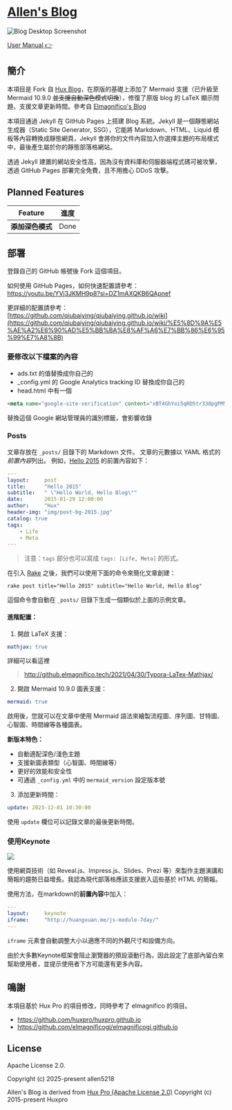 # [Allen's Blog](https://blog.allenspace.de/)

![Blog Desktop Screenshot](http://huangxuan.me/img/blog-desktop.jpg)

[User Manual 👉](_doc/Manual.md)

## 簡介

本項目是 Fork 自 [Hux Blog](https://huangxuan.me)，在原版的基礎上添加了 Mermaid 支援（已升級至 Mermaid 10.9.0 ~~並支援自動深色模式切換~~），修復了原版 blog 的 LaTeX 顯示問題，支援文章更新時間。參考自 [Elmagnifico's Blog](https://github.com/elmagnificogi/elmagnificogi.github.io)

本項目通過 Jekyll 在 GitHub Pages 上搭建 Blog 系統。Jekyll 是一個靜態網站生成器（Static Site Generator, SSG），它能將 Markdown、HTML、Liquid 模板等內容轉換成靜態網頁，Jekyll 會將你的文件內容加入你選擇主題的布局樣式中，最後產生屬於你的靜態部落格網站。

透過 Jekyll 建置的網站安全性高，因為沒有資料庫和伺服器端程式碼可被攻擊，透過 GitHub Pages 部署完全免費，且不用擔心 DDoS 攻擊。

## Planned Features

| **Feature**                      | 進度     |
| -------------------------------- | -------- |
| **~~添加深色模式~~**                 | Done   |


## 部署

登錄自己的 GitHub 帳號後 Fork 這個項目。

如何使用 GitHub Pages，如何快速配置請參考：https://youtu.be/YVj3JKMH9p8?si=DZ1mAXQKB6QApnef

更詳細的配置請參考： [https://github.com/qiubaiying/qiubaiying.github.io/wiki](https://github.com/qiubaiying/qiubaiying.github.io/wiki/%E5%8D%9A%E5%AE%A2%E6%90%AD%E5%BB%BA%E8%AF%A6%E7%BB%86%E6%95%99%E7%A8%8B)

### 要修改以下檔案的內容

- ads.txt 的值替換成你自己的
- _config.yml 的 Google Analytics tracking ID 替換成你自己的
- head.html 中有一個

```html
<meta name="google-site-verification" content="xBT4GhYoi5qRD5tr338pgPM5OWHHIDR6mNg1a3euekI" />
```

替換這個 Google 網站管理員的識別標籤，會影響收錄

### Posts

文章存放在 `_posts/` 目錄下的 Markdown 文件。
文章的元數據以 YAML 格式的*前置內容*列出。
例如，[Hello 2015](https://huangxuan.me/2015/01/29/hello-2015/) 的前置內容如下：

```yml
---
layout:     post
title:      "Hello 2015"
subtitle:   " \"Hello World, Hello Blog\""
date:       2015-01-29 12:00:00
author:     "Hux"
header-img: "img/post-bg-2015.jpg"
catalog: true
tags:
    - Life
    - Meta
---
```

> 注意：`tags` 部分也可以寫成 `tags: [Life, Meta]` 的形式。

在引入 [Rake](https://github.com/ruby/rake) 之後，我們可以使用下面的命令來簡化文章創建：

```
rake post title="Hello 2015" subtitle="Hello World, Hello Blog"
```

這個命令會自動在 `_posts/` 目錄下生成一個類似於上面的示例文章。

#### 進階配置：

1. 開啟 LaTeX 支援：

```yml
mathjax: true
```
詳細可以看這裡 
> http://github.elmagnifico.tech/2021/04/30/Typora-LaTex-Mathjax/

2. 開啟 Mermaid 10.9.0 圖表支援：

```yml
mermaid: true
```

啟用後，您就可以在文章中使用 Mermaid 語法來繪製流程圖、序列圖、甘特圖、心智圖、時間線等各種圖表。

**新版本特色：**
- 自動適配深色/淺色主題
- 支援新圖表類型（心智圖、時間線等）
- 更好的效能和安全性
- 可通過 `_config.yml` 中的 `mermaid_version` 設定版本號

3. 添加更新時間：

```yml
update: 2023-12-01 10:30:00
```

使用 `update` 欄位可以記錄文章的最後更新時間。

### 使用Keynote

![](http://huangxuan.me/img/blog-keynote.jpg)

使用網頁技術（如 Reveal.js、Impress.js、Slides、Prezi 等）來製作主題演講和簡報的趨勢日益增長。我認為現代部落格應該支援嵌入這些基於 HTML 的簡報。

使用方法，在markdown的**前置內容**中加入：

```yml
---
layout:     keynote
iframe:     "http://huangxuan.me/js-module-7day/"
---
```

`iframe` 元素會自動調整大小以適應不同的外觀尺寸和設備方向。

由於大多數Keynote框架會阻止瀏覽器的預設滾動行為，因此設定了底部內留白來幫助使用者，並提示使用者下方可能還有更多內容。

## 鳴謝

本項目基於 Hux Pro 的項目修改，同時參考了 elmagnifico 的項目。

- https://github.com/huxpro/huxpro.github.io
- https://github.com/elmagnificogi/elmagnificogi.github.io

## License

Apache License 2.0.

Copyright (c) 2025-present allen5218

Allen's Blog is derived from [Hux Pro (Apache License 2.0)](https://github.com/huxpro/huxpro.github.io) Copyright (c) 2015-present Huxpro
